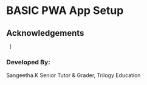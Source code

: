 # BASIC PWA App Setup


## Acknowledgements
     ]


### Developed By:
Sangeetha.K
Senior Tutor & Grader,
Trilogy Education